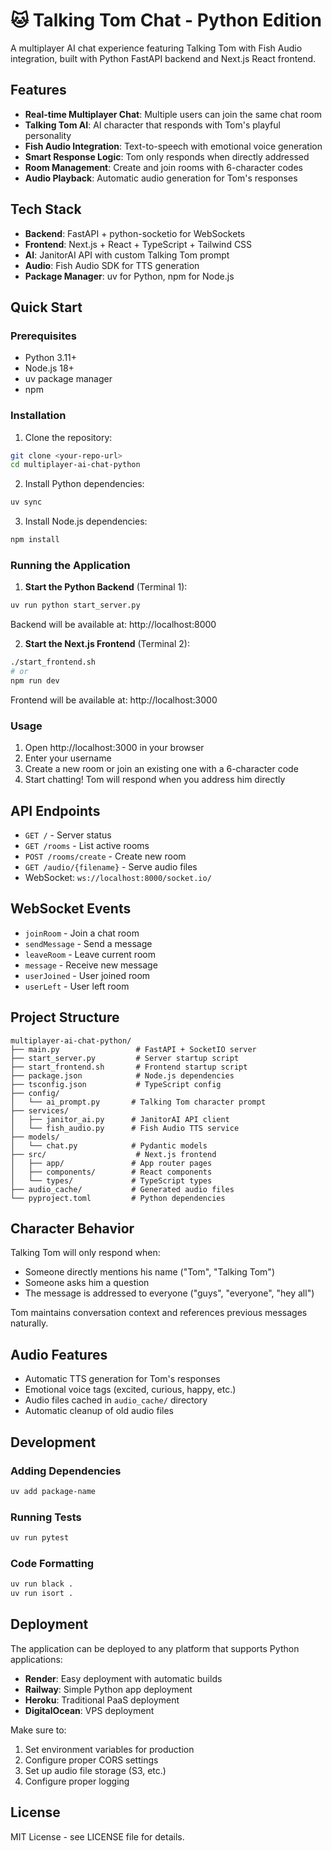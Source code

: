 # 🐱 Talking Tom Chat - Python Edition

A multiplayer AI chat experience featuring Talking Tom with Fish Audio integration, built with Python FastAPI backend and Next.js React frontend.

## Features

- **Real-time Multiplayer Chat**: Multiple users can join the same chat room
- **Talking Tom AI**: AI character that responds with Tom's playful personality
- **Fish Audio Integration**: Text-to-speech with emotional voice generation
- **Smart Response Logic**: Tom only responds when directly addressed
- **Room Management**: Create and join rooms with 6-character codes
- **Audio Playback**: Automatic audio generation for Tom's responses

## Tech Stack

- **Backend**: FastAPI + python-socketio for WebSockets
- **Frontend**: Next.js + React + TypeScript + Tailwind CSS
- **AI**: JanitorAI API with custom Talking Tom prompt
- **Audio**: Fish Audio SDK for TTS generation
- **Package Manager**: uv for Python, npm for Node.js

## Quick Start

### Prerequisites

- Python 3.11+
- Node.js 18+
- uv package manager
- npm

### Installation

1. Clone the repository:
```bash
git clone <your-repo-url>
cd multiplayer-ai-chat-python
```

2. Install Python dependencies:
```bash
uv sync
```

3. Install Node.js dependencies:
```bash
npm install
```

### Running the Application

1. **Start the Python Backend** (Terminal 1):
```bash
uv run python start_server.py
```
Backend will be available at: http://localhost:8000

2. **Start the Next.js Frontend** (Terminal 2):
```bash
./start_frontend.sh
# or
npm run dev
```
Frontend will be available at: http://localhost:3000

### Usage

1. Open http://localhost:3000 in your browser
2. Enter your username
3. Create a new room or join an existing one with a 6-character code
4. Start chatting! Tom will respond when you address him directly

## API Endpoints

- `GET /` - Server status
- `GET /rooms` - List active rooms
- `POST /rooms/create` - Create new room
- `GET /audio/{filename}` - Serve audio files
- WebSocket: `ws://localhost:8000/socket.io/`

## WebSocket Events

- `joinRoom` - Join a chat room
- `sendMessage` - Send a message
- `leaveRoom` - Leave current room
- `message` - Receive new message
- `userJoined` - User joined room
- `userLeft` - User left room

## Project Structure

```
multiplayer-ai-chat-python/
├── main.py                 # FastAPI + SocketIO server
├── start_server.py         # Server startup script
├── start_frontend.sh       # Frontend startup script
├── package.json            # Node.js dependencies
├── tsconfig.json           # TypeScript config
├── config/
│   └── ai_prompt.py       # Talking Tom character prompt
├── services/
│   ├── janitor_ai.py      # JanitorAI API client
│   └── fish_audio.py      # Fish Audio TTS service
├── models/
│   └── chat.py            # Pydantic models
├── src/                    # Next.js frontend
│   ├── app/               # App router pages
│   ├── components/        # React components
│   └── types/             # TypeScript types
├── audio_cache/           # Generated audio files
└── pyproject.toml         # Python dependencies
```

## Character Behavior

Talking Tom will only respond when:
- Someone directly mentions his name ("Tom", "Talking Tom")
- Someone asks him a question
- The message is addressed to everyone ("guys", "everyone", "hey all")

Tom maintains conversation context and references previous messages naturally.

## Audio Features

- Automatic TTS generation for Tom's responses
- Emotional voice tags (excited, curious, happy, etc.)
- Audio files cached in `audio_cache/` directory
- Automatic cleanup of old audio files

## Development

### Adding Dependencies

```bash
uv add package-name
```

### Running Tests

```bash
uv run pytest
```

### Code Formatting

```bash
uv run black .
uv run isort .
```

## Deployment

The application can be deployed to any platform that supports Python applications:

- **Render**: Easy deployment with automatic builds
- **Railway**: Simple Python app deployment
- **Heroku**: Traditional PaaS deployment
- **DigitalOcean**: VPS deployment

Make sure to:
1. Set environment variables for production
2. Configure proper CORS settings
3. Set up audio file storage (S3, etc.)
4. Configure proper logging

## License

MIT License - see LICENSE file for details.
